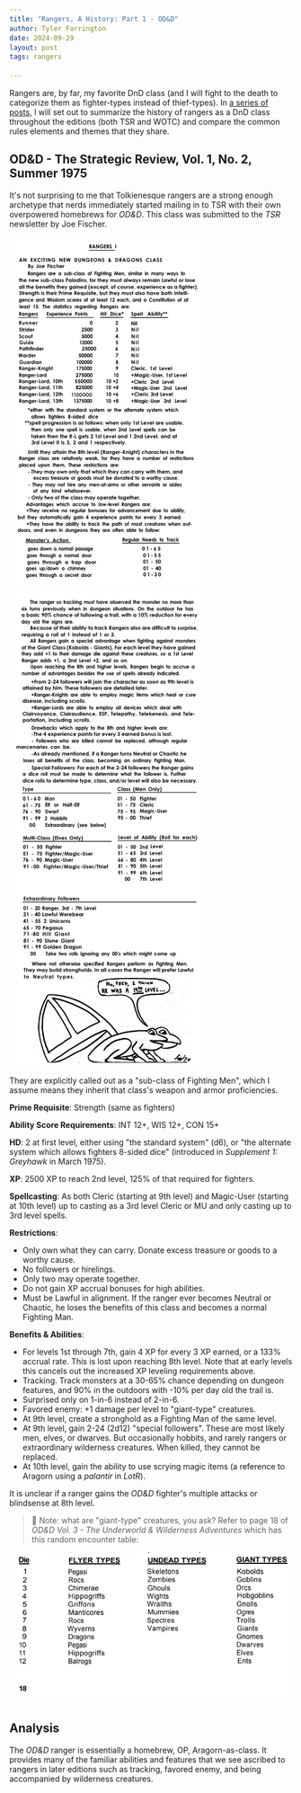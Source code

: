 ```yaml
---
title: "Rangers, A History: Part 1 - OD&D"
author: Tyler Farrington
date: 2024-09-29
layout: post
tags: rangers

---
```


Rangers are, by far, my favorite DnD class (and I will fight to the death to categorize them as fighter-types instead of thief-types). In [a series of posts](https://underwaterowlbear.github.io/tag/rangers), I will set out to summarize the history of rangers as a DnD class throughout the editions (both TSR and WOTC) and compare the common rules elements and themes that they share.

## OD&D - The Strategic Review, Vol. 1, No. 2, Summer 1975

It's not surprising to me that Tolkienesque rangers are a strong enough archetype that nerds immediately started mailing in to TSR with their own overpowered homebrews for *OD&D*. This class was submitted to the *TSR* newsletter by Joe Fischer.

![](/assets/img/odd-ranger-1.png)


![](/assets/img/odd-ranger-2.png)

They are explicitly called out as a "sub-class of Fighting Men", which I assume means they inherit that class's weapon and armor proficiencies.

**Prime Requisite**: Strength (same as fighters)

**Ability Score Requirements**: INT 12+, WIS 12+, CON 15+

**HD**: 2 at first level, either using "the standard system" (d6), or "the alternate system which allows fighters 8-sided dice" (introduced in *Supplement 1: Greyhawk* in March 1975).

**XP**: 2500 XP to reach 2nd level, 125% of that required for fighters.

**Spellcasting**: As both Cleric (starting at 9th level) and Magic-User (starting at 10th level) up to casting as a 3rd level Cleric or MU and only casting up to 3rd level spells.

**Restrictions**:

- Only own what they can carry. Donate excess treasure or goods to a worthy cause.
- No followers or hirelings.
- Only two may operate together.
- Do not gain XP accrual bonuses for high abilities.
- Must be Lawful in alignment. If the ranger ever becomes Neutral or Chaotic, he loses the benefits of this class and becomes a normal Fighting Man.

**Benefits & Abilities**:

- For levels 1st through 7th, gain 4 XP for every 3 XP earned, or a 133% accrual rate. This is lost upon reaching 8th level. Note that at early levels this cancels out the increased XP leveling requirements above.
- Tracking. Track monsters at a 30-65% chance depending on dungeon features, and 90% in the outdoors with -10% per day old the trail is.
- Surprised only on 1-in-6 instead of 2-in-6.
- Favored enemy: +1 damage per level to "giant-type" creatures.
- At 9th level, create a stronghold as a Fighting Man of the same level.
- At 9th level, gain 2-24 (2d12) "special followers". These are most likely men, elves, or dwarves. But occasionally hobbits, and rarely rangers or extraordinary wilderness creatures. When killed, they cannot be replaced.
- At 10th level, gain the ability to use scrying magic items (a reference to Aragorn using a *palantir* in *LotR*).

It is unclear if a ranger gains the *OD&D* fighter's multiple attacks or blindsense at 8th level.

> 📝 Note: what are "giant-type" creatures, you ask? Refer to page 18 of *OD&D Vol. 3 - The Underworld & Wilderness Adventures* which has this random encounter table:

![](/assets/img/giant-types.png)

## Analysis

The *OD&D* ranger is essentially a homebrew, OP, Aragorn-as-class. It provides many of the familiar abilities and features that we see ascribed to rangers in later editions such as tracking, favored enemy, and being accompanied by wilderness creatures.